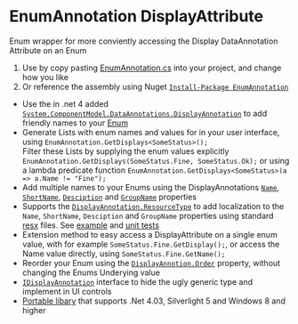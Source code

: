 EnumAnnotation DisplayAttribute 
==========
Enum wrapper for more conviently accessing the Display DataAnnotation Attribute on an Enum

1. Use by copy pasting [EnumAnnotation.cs](https://raw.github.com/aadje/EnumAnnotation/master/EnumAnnotations/EnumAnnotation.cs) into your project, and change how you like
2. Or reference the assembly using Nuget [```Install-Package EnumAnnotation```](https://nuget.org/packages/EnumAnnotation)   

* Use the in .net 4 added [```System.ComponentModel.DataAnnotations.DisplayAnnotation```](http://msdn.microsoft.com/en-us/library/system.componentmodel.dataannotations.displayattribute.aspx) to add friendly names to your [Enum](https://github.com/aadje/EnumAnnotation/blob/master/EnumAnnotations.Test/Data/SomeStatus.cs)
* Generate Lists with enum names and values for in your user interface, using ```EnumAnnotation.GetDisplays<SomeStatus>();```  
Filter these Lists by supplying the enum values explicitly ```EnumAnnotation.GetDisplays(SomeStatus.Fine, SomeStatus.Ok);``` or using a lambda predicate function ```EnumAnnotation.GetDisplays<SomeStatus>(a => a.Name != "Fine");```
* Add multiple names to your Enums using the DisplayAnnotations [```Name```](http://msdn.microsoft.com/en-us/library/system.componentmodel.dataannotations.displayattribute.name.aspx), [```ShortName```](http://msdn.microsoft.com/en-us/library/system.componentmodel.dataannotations.displayattribute.shortname.aspx), [```Desciption```](http://msdn.microsoft.com/en-us/library/system.componentmodel.dataannotations.displayattribute.description.aspx) and [```GroupName```](http://msdn.microsoft.com/en-us/library/system.componentmodel.dataannotations.displayattribute.groupname.aspx) properties
* Supports the [```DisplayAnnotation.ResourceType```](http://msdn.microsoft.com/en-us/library/system.componentmodel.dataannotations.displayattribute.resourcetype.aspx) to add localization to the ```Name```, ```ShortName```, ```Desciption``` and ```GroupName``` properties using standard [resx](https://github.com/aadje/EnumAnnotation/tree/master/EnumAnnotations.Test/Resources) files. See [example](https://github.com/aadje/EnumAnnotation/blob/master/EnumAnnotations.Test/Data/LocalizedStatus.cs) and [unit tests](https://github.com/aadje/EnumAnnotation/blob/master/EnumAnnotations.Test/EnumAnnotationTest.cs)
* Extension method to easy access a DisplayAttribute on a single enum value, with for example ```SomeStatus.Fine.GetDisplay();```, or access the Name value directly, using ```SomeStatus.Fine.GetName();```
* Reorder your Enum using the [```DisplayAnnotion.Order```](http://msdn.microsoft.com/en-us/library/system.componentmodel.dataannotations.displayattribute.order.aspx) property, without changing the Enums Underying value
* [```IDisplayAnnotation```](https://github.com/aadje/EnumAnnotation/blob/master/EnumAnnotations/EnumAnnotation.cs) interface to hide the ugly generic type and implement in UI controls 
* [Portable libary](http://msdn.microsoft.com/en-us/library/gg597391.aspx) that supports .Net 4.03, Silverlight 5 and Windows 8 and higher